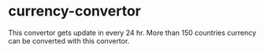 # currency-convertor

This convertor gets update in every 24 hr.
More than 150 countries currency can be converted with this convertor.